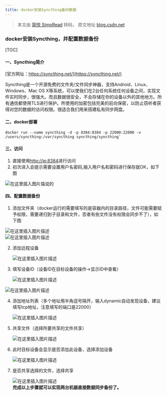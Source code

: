```yaml
---
title: docker安装Syncthing备份数据
---
```


> 本文由 [简悦 SimpRead](http://ksria.com/simpread/) 转码， 原文地址 [blog.csdn.net](https://blog.csdn.net/weixin_44395100/article/details/108233403)

### docker安装Syncthing，并配置数据备份

[TOC]

#### 一、Syncthing简介

[官方网址：https://syncthing.net/](https://syncthing.net/)  

Syncthing是一个开源免费的文件夹/文件同步神器，支持Android、Linux、Windows、Mac OS X等系统，可以使我们在2台任何系统任何设备之间，实现文件实时同步，很强大。而且数据很安全，不会存储在你的设备以外的其他地方。所有通信都使用TLS进行保护。所使用的加密包括完美的前向保密，以防止窃听者获得对您的数据的访问权限。很适合我们用来搭建私有同步网盘。

#### 二、docker部署

```
docker run --name syncthing -d -p 8384:8384 -p 22000:22000 -v /users/syncthing:/var/syncthing syncthing/syncthing` 
```

#### 三、访问

1.  直接使用[http://ip:8384](http://ip:8384)进行访问
2.  初次进入会提示需要设置用户名密码,输入用户名和密码进行保存就OK，如下图

![在这里插入图片描说的](https://img-blog.csdnimg.cn/20200826093303738.png?x-oss-process=image/watermark,type_ZmFuZ3poZW5naGVpdGk,shadow_10,text_aHR0cHM6Ly9ibG9nLmNzZG4ubmV0L3dlaXhpbl80NDM5NTEwMA==,size_16,color_FFFFFF,t_70#pic_center)

#### 四、配置数据备份

1.  添加文件夹（docker运行的需要填写的是容器内的目录路径，文件可能需要赋予权限，需要递归到子目录和文件，否者有些文件没有权限会同步不了），如下图  
    
    

![在这里插入图片描述](https://img-blog.csdnimg.cn/20200826093653260.png?x-oss-process=image/watermark,type_ZmFuZ3poZW5naGVpdGk,shadow_10,text_aHR0cHM6Ly9ibG9nLmNzZG4ubmV0L3dlaXhpbl80NDM5NTEwMA==,size_16,color_FFFFFF,t_70#pic_center)  
![在这里插入图片描述](https://img-blog.csdnimg.cn/20200826093756154.png?x-oss-process=image/watermark,type_ZmFuZ3poZW5naGVpdGk,shadow_10,text_aHR0cHM6Ly9ibG9nLmNzZG4ubmV0L3dlaXhpbl80NDM5NTEwMA==,size_16,color_FFFFFF,t_70#pic_center)  


2.  添加远程设备  
    
    ![在这里插入图片描述](https://img-blog.csdnimg.cn/20200826093906908.png?x-oss-process=image/watermark,type_ZmFuZ3poZW5naGVpdGk,shadow_10,text_aHR0cHM6Ly9ibG9nLmNzZG4ubmV0L3dlaXhpbl80NDM5NTEwMA==,size_16,color_FFFFFF,t_70#pic_center)  
    
3.  填写设备ID（设备ID在目标设备的操作->显示ID中查看）  
    
    ![在这里插入图片描述](https://img-blog.csdnimg.cn/20200827164824240.png?x-oss-process=image/watermark,type_ZmFuZ3poZW5naGVpdGk,shadow_10,text_aHR0cHM6Ly9ibG9nLmNzZG4ubmV0L3dlaXhpbl80NDM5NTEwMA==,size_16,color_FFFFFF,t_70#pic_center)

![在这里插入图片描述](https://img-blog.csdnimg.cn/20200826093951334.png?x-oss-process=image/watermark,type_ZmFuZ3poZW5naGVpdGk,shadow_10,text_aHR0cHM6Ly9ibG9nLmNzZG4ubmV0L3dlaXhpbl80NDM5NTEwMA==,size_16,color_FFFFFF,t_70#pic_center)  


4.  添加地址列表（多个地址用半角逗号隔开，输入dynamic自动发现设备，建议填写tcp地址，注意填写的端口是22000）  
    
    ![在这里插入图片描述](https://img-blog.csdnimg.cn/20200826094211600.png?x-oss-process=image/watermark,type_ZmFuZ3poZW5naGVpdGk,shadow_10,text_aHR0cHM6Ly9ibG9nLmNzZG4ubmV0L3dlaXhpbl80NDM5NTEwMA==,size_16,color_FFFFFF,t_70#pic_center)  
    
5.  共享文件（选择所要共享的文件共享）  
    
    ![在这里插入图片描述](https://img-blog.csdnimg.cn/20200826094251195.png?x-oss-process=image/watermark,type_ZmFuZ3poZW5naGVpdGk,shadow_10,text_aHR0cHM6Ly9ibG9nLmNzZG4ubmV0L3dlaXhpbl80NDM5NTEwMA==,size_16,color_FFFFFF,t_70#pic_center)  
    
6.  此时目标设备会显示是否添加此设备，选择添加设备  
    
    ![在这里插入图片描述](https://img-blog.csdnimg.cn/20200826094320763.png#pic_center)  
    
7.  是否共享选择的文件，选择共享  
    
    ![在这里插入图片描述](https://img-blog.csdnimg.cn/20200826094341434.png?x-oss-process=image/watermark,type_ZmFuZ3poZW5naGVpdGk,shadow_10,text_aHR0cHM6Ly9ibG9nLmNzZG4ubmV0L3dlaXhpbl80NDM5NTEwMA==,size_16,color_FFFFFF,t_70#pic_center)  
    **完成以上步骤就可以实现两台机器直接数据同步备份了。** 